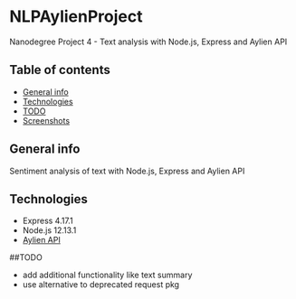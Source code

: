 # NLPAylienProject
Nanodegree Project 4 - Text analysis with Node.js, Express and Aylien API

## Table of contents
* [General info](#general-info)
* [Technologies](#technologies)
* [TODO](#to-do)
* [Screenshots](#screenshots)

## General info
Sentiment analysis of text with Node.js, Express and Aylien API

## Technologies
* Express 4.17.1
* Node.js 12.13.1
* [Aylien API](https://aylien.com/ "Aylien API")

##TODO
- add additional functionality like text summary
- use alternative to deprecated request pkg


